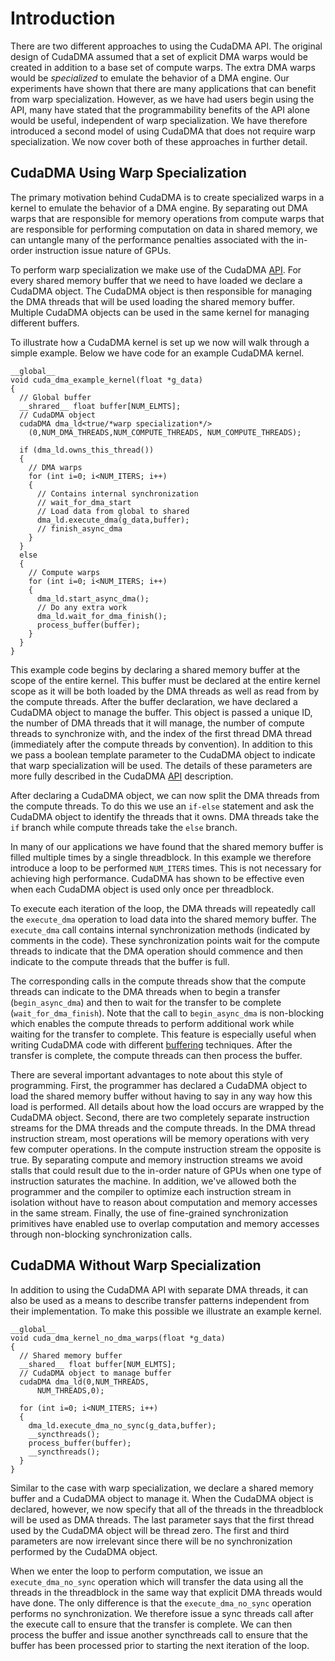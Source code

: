 # Introduction #

There are two different approaches to using the CudaDMA API.  The original design of CudaDMA assumed that a set of explicit DMA warps would be created in addition to a base set of compute warps.  The extra DMA warps would be _specialized_ to emulate the behavior of a DMA engine.  Our experiments have shown that there are many applications that can benefit from warp specialization.  However, as we have had users begin using the API, many have stated that the programmability benefits of the API alone would be useful, independent of warp specialization.  We have therefore introduced a second model of using CudaDMA that does not require warp specialization.  We now cover both of these approaches in further detail.

## CudaDMA Using Warp Specialization ##

The primary motivation behind CudaDMA is to create specialized warps in a kernel to emulate the behavior of a DMA engine.  By separating out DMA warps that are responsible for memory operations from compute warps that are responsible for performing computation on data in shared memory, we can untangle many of the performance penalties associated with the in-order instruction issue nature of GPUs.

To perform warp specialization we make use of the CudaDMA [API](Interface.md).  For every shared memory buffer that we need to have loaded we declare a CudaDMA object.  The CudaDMA object is then responsible for managing the DMA threads that will be used loading the shared memory buffer.  Multiple CudaDMA objects can be used in the same kernel for managing different buffers.

To illustrate how a CudaDMA kernel is set up we now will walk through a simple example.  Below we have code for an example CudaDMA kernel.
```
__global__
void cuda_dma_example_kernel(float *g_data)
{
  // Global buffer
  __shrared__ float buffer[NUM_ELMTS];
  // CudaDMA object
  cudaDMA dma_ld<true/*warp specialization*/>
    (0,NUM_DMA_THREADS,NUM_COMPUTE_THREADS, NUM_COMPUTE_THREADS);

  if (dma_ld.owns_this_thread())
  {
    // DMA warps
    for (int i=0; i<NUM_ITERS; i++) 
    {
      // Contains internal synchronization
      // wait_for_dma_start
      // Load data from global to shared
      dma_ld.execute_dma(g_data,buffer);
      // finish_async_dma
    }
  }
  else
  {
    // Compute warps
    for (int i=0; i<NUM_ITERS; i++)
    {
      dma_ld.start_async_dma();
      // Do any extra work
      dma_ld.wait_for_dma_finish();
      process_buffer(buffer);
    }
  }
}
```

This example code begins by declaring a shared memory buffer at the scope of the entire kernel.  This buffer must be declared at the entire kernel scope as it will be both loaded by the DMA threads as well as read from by the compute threads.  After the buffer declaration, we have declared a CudaDMA object to manage the buffer.  This object is passed a unique ID, the number of DMA threads that it will manage, the number of compute threads to synchronize with, and the index of the first thread DMA thread (immediately after the compute threads by convention).  In addition to this we pass a boolean template parameter to the CudaDMA object to indicate that warp specialization will be used.  The details of these parameters are more fully described in the CudaDMA [API](Interface.md) description.

After declaring a CudaDMA object, we can now split the DMA threads from the compute threads.  To do this we use an `if-else` statement and ask the CudaDMA object to identify the threads that it owns.  DMA threads take the `if` branch while compute threads take the `else` branch.

In many of our applications we have found that the shared memory buffer is filled multiple times by a single threadblock.  In this example we therefore introduce a loop to be performed `NUM_ITERS` times.  This is not necessary for achieving high performance.  CudaDMA has shown to be effective even when each CudaDMA object is used only once per threadblock.

To execute each iteration of the loop, the DMA threads will repeatedly call the `execute_dma` operation to load data into the shared memory buffer.  The `execute_dma` call contains internal synchronization methods (indicated by comments in the code).   These synchronization points wait for the compute threads to indicate that the DMA operation should commence and then indicate to the compute threads that the buffer is full.

The corresponding calls in the compute threads show that the compute threads can indicate to the DMA threads when to begin a transfer (`begin_async_dma`) and then to wait for the transfer to be complete (`wait_for_dma_finish`).  Note that the call to `begin_async_dma` is non-blocking which enables the compute threads to perform additional work while waiting for the transfer to complete.  This feature is especially useful when writing CudaDMA code with different [buffering](Buffering.md) techniques.  After the transfer is complete, the compute threads can then process the buffer.

There are several important advantages to note about this style of programming.  First, the programmer has declared a CudaDMA object to load the shared memory buffer without having to say in any way how this load is performed.  All details about how the load occurs are wrapped by the CudaDMA object.  Second, there are two completely separate instruction streams for the DMA threads and the compute threads.  In the DMA thread instruction stream, most operations will be memory operations with very few computer operations.  In the compute instruction stream the opposite is true.  By separating compute and memory instruction streams we avoid stalls that could result due to the in-order nature of GPUs when one type of instruction saturates the machine.  In addition, we've allowed both the programmer and the compiler to optimize each instruction stream in isolation without have to reason about computation and memory accesses in the same stream.  Finally, the use of fine-grained synchronization primitives have enabled use to overlap computation and memory accesses through non-blocking synchronization calls.

## CudaDMA Without Warp Specialization ##

In addition to using the CudaDMA API with separate DMA threads, it can also be used as a means to describe transfer patterns independent from their implementation.  To make this possible we illustrate an example kernel.

```
__global__
void cuda_dma_kernel_no_dma_warps(float *g_data)
{
  // Shared memory buffer
  __shared__ float buffer[NUM_ELMTS];
  // CudaDMA object to manage buffer
  cudaDMA dma_ld(0,NUM_THREADS,
      NUM_THREADS,0);
 
  for (int i=0; i<NUM_ITERS; i++)
  {
    dma_ld.execute_dma_no_sync(g_data,buffer);
    __syncthreads();
    process_buffer(buffer);
    __syncthreads();
  }
}
```

Similar to the case with warp specialization, we declare a shared memory buffer and a CudaDMA object to manage it.  When the CudaDMA object is declared, however, we now specify that all of the threads in the threadblock will be used as DMA threads.  The last parameter says that the first thread used by the CudaDMA object will be thread zero.  The first and third parameters are now irrelevant since there will be no synchronization performed by the CudaDMA object.

When we enter the loop to perform computation, we issue an `execute_dma_no_sync` operation which will transfer the data using all the threads in the threadblock in the same way that explicit DMA threads would have done.  The only difference is that the `execute_dma_no_sync` operation performs no synchronization.  We therefore issue a sync threads call after the execute call to ensure that the transfer is complete.  We can then process the buffer and issue another syncthreads call to ensure that the buffer has been processed prior to starting the next iteration of the loop.